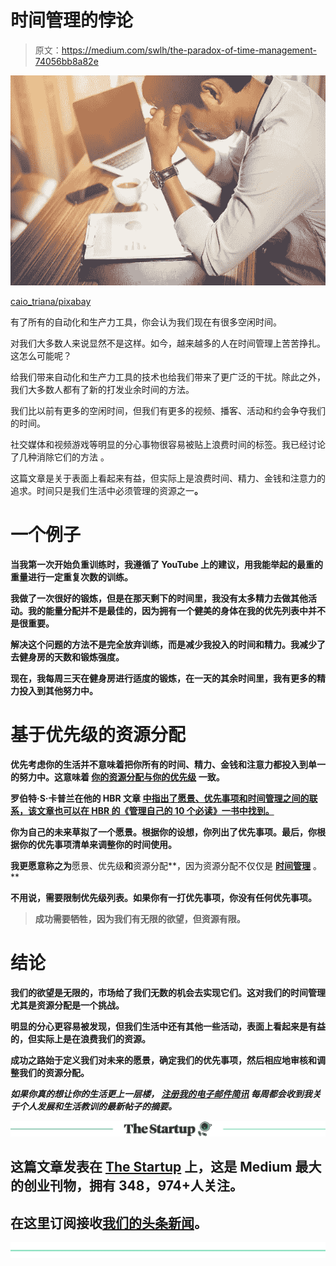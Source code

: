 # 时间管理的悖论

> 原文：<https://medium.com/swlh/the-paradox-of-time-management-74056bb8a82e>

![](img/1d2d35a38fe9537242f955a63da62a2b.png)

[caio_triana/pixabay](https://pixabay.com/en/work-stressed-accounts-man-working-2005640/)

有了所有的自动化和生产力工具，你会认为我们现在有很多空闲时间。

对我们大多数人来说显然不是这样。如今，越来越多的人在时间管理上苦苦挣扎。这怎么可能呢？

给我们带来自动化和生产力工具的技术也给我们带来了更广泛的干扰。除此之外，我们大多数人都有了新的打发业余时间的方法。

我们比以前有更多的空闲时间，但我们有更多的视频、播客、活动和约会争夺我们的时间。

社交媒体和视频游戏等明显的分心事物很容易被贴上浪费时间的标签。我已经讨论了几种消除它们的方法 。

这篇文章是关于表面上看起来有益，但实际上是浪费时间、精力、金钱和注意力的追求。时间只是我们生活中必须管理的资源之一[](https://ideavisionaction.com/personal-development/resource-allocation-is-a-critical-skill-for-your-personal-success/)**。**

# **一个例子**

**当我第一次开始负重训练时，我遵循了 YouTube 上的建议，用我能举起的最重的重量进行一定重复次数的训练。**

**我做了一次很好的锻炼，但是在那天剩下的时间里，我没有太多精力去做其他活动。我的能量分配并不是最佳的，因为拥有一个健美的身体在我的优先列表中并不是很重要。**

**解决这个问题的方法不是完全放弃训练，而是减少我投入的时间和精力。我减少了去健身房的天数和锻炼强度。**

**现在，我每周三天在健身房进行适度的锻炼，在一天的其余时间里，我有更多的精力投入到其他努力中。**

# **基于优先级的资源分配**

**优先考虑你的生活并不意味着把你所有的时间、精力、金钱和注意力都投入到单一的努力中。这意味着 [**你的资源分配与你的优先级**](https://ideavisionaction.com/personal-development/optimize-each-area-of-your-life-with-multi-objective-optimization/) 一致。**

**罗伯特·S·卡普兰在他的 HBR 文章 [**中指出了**愿景、优先事项**和**时间管理**之间的联系，该文章也可以在 HBR 的《管理自己的 10 个必读》一书中找到。**](https://hbr.org/2007/01/what-to-ask-the-person-in-the-mirror)**

**你为自己的未来草拟了一个愿景。根据你的设想，你列出了优先事项。最后，你根据你的优先事项清单来调整你的时间使用。**

**我更愿意称之为**愿景、优先级**和**资源分配**，因为资源分配不仅仅是 [**时间管理**](https://ideavisionaction.com/productivity/the-simple-formula-of-time-management/) 。**

**不用说，需要限制优先级列表。如果你有一打优先事项，你没有任何优先事项。**

> **成功需要牺牲，因为我们有无限的欲望，但资源有限。**

# **结论**

**我们的欲望是无限的，市场给了我们无数的机会去实现它们。这对我们的时间管理尤其是资源分配是一个挑战。**

**明显的分心更容易被发现，但我们生活中还有其他一些活动，表面上看起来是有益的，但实际上是在浪费我们的资源。**

**成功之路始于定义我们对未来的愿景，确定我们的优先事项，然后相应地审核和调整我们的资源分配。**

*****如果你真的想让你的生活更上一层楼，*** [***注册我的电子邮件简讯***](https://ideavisionaction.com/email-newsletter/) ***每周都会收到我关于个人发展和生活教训的最新帖子的摘要。*****

**[![](img/308a8d84fb9b2fab43d66c117fcc4bb4.png)](https://medium.com/swlh)**

## **这篇文章发表在 [The Startup](https://medium.com/swlh) 上，这是 Medium 最大的创业刊物，拥有 348，974+人关注。**

## **在这里订阅接收[我们的头条新闻](http://growthsupply.com/the-startup-newsletter/)。**

**[![](img/b0164736ea17a63403e660de5dedf91a.png)](https://medium.com/swlh)**